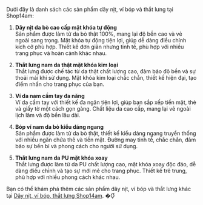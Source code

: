 Dưới đây là danh sách các sản phẩm dây nịt, ví bóp và thắt lưng tại Shop14am:

1. **Dây nịt da bò cao cấp mặt khóa tự động**  
   Sản phẩm được làm từ da bò thật 100%, mang lại độ bền cao và vẻ ngoài sang trọng. Mặt khóa tự động tiện lợi, giúp dễ dàng điều chỉnh kích cỡ phù hợp. Thiết kế đơn giản nhưng tinh tế, phù hợp với nhiều trang phục và hoàn cảnh khác nhau.

2. **Thắt lưng nam da thật mặt khóa kim loại**  
   Thắt lưng được chế tác từ da thật chất lượng cao, đảm bảo độ bền và sự thoải mái khi sử dụng. Mặt khóa kim loại chắc chắn, thiết kế hiện đại, tạo điểm nhấn cho trang phục của bạn.

3. **Ví da nam cầm tay đa năng**  
   Ví da cầm tay với thiết kế đa ngăn tiện lợi, giúp bạn sắp xếp tiền mặt, thẻ và giấy tờ một cách gọn gàng. Chất liệu da cao cấp, mang lại vẻ ngoài lịch lãm và độ bền lâu dài.

4. **Bóp ví nam da bò kiểu dáng ngang**  
   Sản phẩm được làm từ da bò thật, thiết kế kiểu dáng ngang truyền thống với nhiều ngăn chứa thẻ và tiền mặt. Đường may tinh tế, chắc chắn, đảm bảo sự bền bỉ và phong cách cho người sử dụng.

5. **Thắt lưng nam da PU mặt khóa xoay**  
   Thắt lưng được làm từ da PU chất lượng cao, mặt khóa xoay độc đáo, dễ dàng điều chỉnh và tạo sự mới mẻ cho trang phục. Thiết kế trẻ trung, phù hợp với nhiều phong cách khác nhau.

Bạn có thể khám phá thêm các sản phẩm dây nịt, ví bóp và thắt lưng khác tại [Dây nịt, ví bóp, thắt lưng Shop14am](https://shop14am.com/bmt/day-nit-vi-bop-that-lung/). � 
